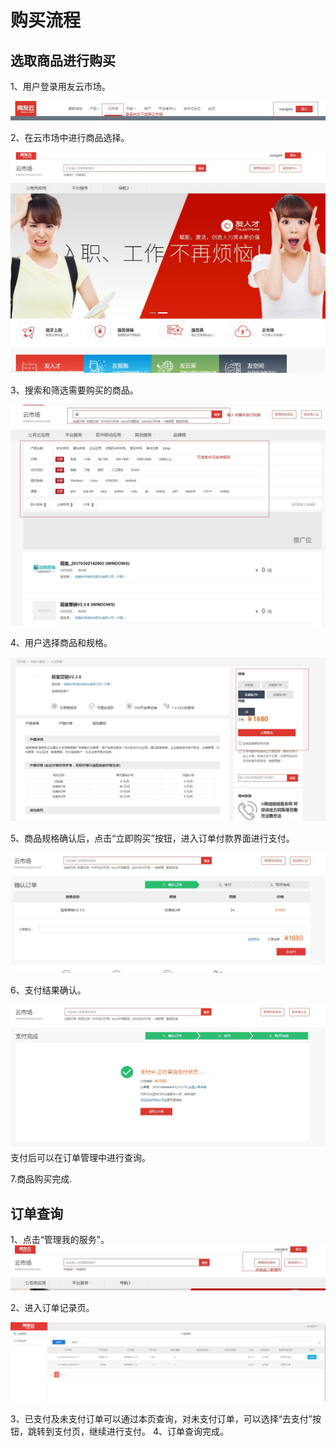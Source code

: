 # 购买流程
## 选取商品进行购买
 1、用户登录用友云市场。

![](/articles/yycloud/2-/images/fapiao01.jpg)

 2、在云市场中进行商品选择。

![](/articles/yycloud/2-/images/goumai6.jpg)


 3、搜索和筛选需要购买的商品。

![](/articles/yycloud/2-/images/goumai5.jpg)



 4、用户选择商品和规格。

![](/articles/yycloud/2-/images/goumai1.jpg)

 5、商品规格确认后，点击“立即购买”按钮，进入订单付款界面进行支付。

![](/articles/yycloud/2-/images/goumai2.jpg)

 6、支付结果确认。

![](/articles/yycloud/2-/images/goumai3.jpg)
支付后可以在订单管理中进行查询。

 7.商品购买完成.

## 订单查询

 1、点击“管理我的服务”。
 ![](/articles/yycloud/2-/images/fapiao02.jpg)


 2、进入订单记录页。

![](/articles/yycloud/2-/images/goumai4.jpg)

 3、已支付及未支付订单可以通过本页查询，对未支付订单，可以选择“去支付”按钮，跳转到支付页，继续进行支付。
4、订单查询完成。
